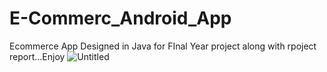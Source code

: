 # E-Commerc_Android_App
Ecommerce App Designed in Java for FInal Year project along with rpoject report...Enjoy 
![Untitled](https://user-images.githubusercontent.com/40563654/88448305-1a30b680-ce5a-11ea-9bfb-8d090be833d9.png)

